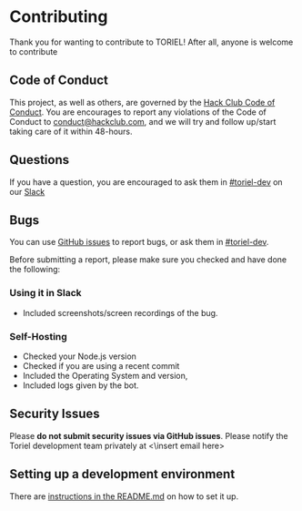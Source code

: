 # Contributing

Thank you for wanting to contribute to TORIEL! After all, anyone is welcome to contribute

## Code of Conduct

This project, as well as others, are governed by the [Hack Club Code of Conduct](https://hackclub.com/conduct/). You are encourages to report any violations of the Code of Conduct to conduct@hackclub.com, and we will try and follow up/start taking care of it within 48-hours.

## Questions

If you have a question, you are encouraged to ask them in [#toriel-dev](https://hackclub.slack.com/archives/C02B7CWDD0E) on our [Slack](https://hackclub.com/slack)

## Bugs
You can use [GitHub issues](https://github.com/hackclub/toriel/issues) to report bugs, or ask them in [#toriel-dev](https://hackclub.slack.com/archives/C02B7CWDD0E). 

Before submitting a report, please make sure you checked and have done the following:

### Using it in Slack
- Included screenshots/screen recordings of the bug.

### Self-Hosting 
- Checked your Node.js version
- Checked if you are using a recent commit
- Included the Operating System and version,
- Included logs given by the bot.

## Security Issues
Please **do not submit security issues via GitHub issues**. Please notify the Toriel development team privately at <\insert email here\>  

## Setting up a development environment
There are [instructions in the README.md](https://github.com/hackclub/toriel#running-locally) on how to set it up.